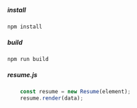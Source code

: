 ##### install
```
npm install
```

##### build
```
npm run build
```

##### resume.js
```javascript
    const resume = new Resume(element);
    resume.render(data);
```
